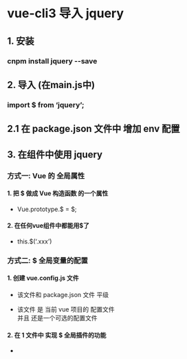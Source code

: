 # vue-cli3 导入 jquery


## 1. 安装

### cnpm install jquery --save

## 2. 导入 (在main.js中)

### import $ from ‘jquery’;

## 2.1 在 package.json 文件中 增加 env 配置

### 

## 3. 在组件中使用 jquery

### 方式一: Vue 的 全局属性

#### 1. 把 $ 做成 Vue 构造函数 的一个属性

- Vue.prototype.$ = $;

#### 2. 在任何vue组件中都能用$了

- this.$(‘.xxx’)

### 方式二: $ 全局变量的配置

#### 1. 创建 vue.config.js 文件

- 该文件和 package.json 文件 平级

- 该文件 是 当前 vue 项目的 配置文件  
  并且 还是一个可选的配置文件

#### 2. 在 1 文件中 实现 $ 全局插件的功能

- 

